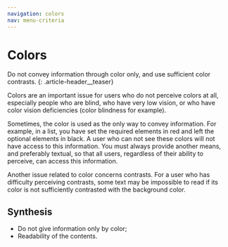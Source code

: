 ```yaml
---
navigation: colors
nav: menu-criteria
---
```


# Colors

Do not convey information through color only, and use sufficient color contrasts.
{: .article-header__teaser}

Colors are an important issue for users who do not perceive colors at all, especially people who are blind, who have very low vision, or who have color vision deficiencies (color blindness for example).

Sometimes, the color is used as the only way to convey information. For example, in a list, you have set the required elements in red and left the optional elements in black. A user who can not see these colors will not have access to this information. You must always provide another means, and preferably textual, so that all users, regardless of their ability to perceive, can access this information.

Another issue related to color concerns contrasts. For a user who has difficulty perceiving contrasts, some text may be impossible to read if its color is not sufficiently contrasted with the background color.

## Synthesis
* Do not give information only by color;
* Readability of the contents.
